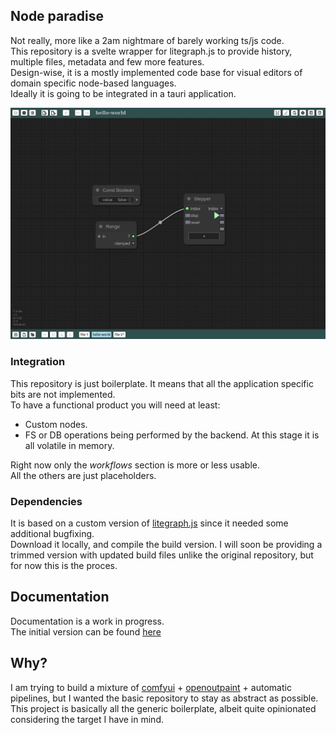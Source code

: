 ## Node paradise

Not really, more like a 2am nightmare of barely working ts/js code.  
This repository is a svelte wrapper for litegraph.js to provide history, multiple files, metadata and few more features.  
Design-wise, it is a mostly implemented code base for visual editors of domain specific node-based languages.  
Ideally it is going to be integrated in a tauri application.

![](assets/screenshot.png)

### Integration

This repository is just boilerplate.
It means that all the application specific bits are not implemented.  
To have a functional product you will need at least:

- Custom nodes.
- FS or DB operations being performed by the backend. At this stage it is all volatile in memory.

Right now only the _workflows_ section is more or less usable.  
All the others are just placeholders.

### Dependencies

It is based on a custom version of [litegraph.js](https://github.com/KaruroChori/litegraph.js) since it needed some additional bugfixing.  
Download it locally, and compile the build version. I will soon be providing a trimmed version with updated build files unlike the original repository, but for now this is the proces.

## Documentation

Documentation is a work in progress.  
The initial version can be found [here](./docs/)

## Why?

I am trying to build a mixture of [comfyui](https://github.com/comfyanonymous/ComfyUI) + [openoutpaint](https://github.com/zero01101/openOutpaint) + automatic pipelines, but I wanted the basic repository to stay as abstract as possible.  
This project is basically all the generic boilerplate, albeit quite opinionated considering the target I have in mind.
